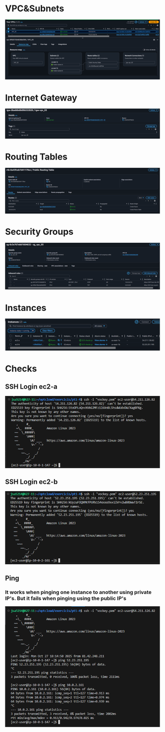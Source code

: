 <h1>VPC&Subnets</h1>
<img src="assets/vpc.png">

<h1>Internet Gateway</h1>
<img src="assets/igw.PNG">

<h1>Routing Tables</h1>
<img src="assets/routing_table.PNG">

<h1>Security Groups</h1>
<img src="assets/security_groups.PNG">

<h1>Instances</h1>
<img src="assets/instances.png">


# Checks
## SSH Login ec2-a
<img src="assets/ssh_login_1.PNG">

## SSH Login ec2-b
<img src="assets/ssh_login_2.PNG">

## Ping
### It works when pinging one instance to another using private IP's. But it fails when pinging using the public IP's
![](assets/ping.PNG)


